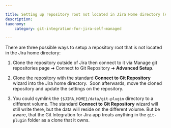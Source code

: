 ```yaml
---

title: Setting up repository root not located in Jira Home directory (Admins)
description:
taxonomy:
    category: git-integration-for-jira-self-managed

---
```

There are three possible ways to setup a repository root that is not located in the Jira home directory:

1.  Clone the repository outside of Jira then connect to it via Manage git repositories page ➜ Connect to Git Repository ➜ **Advanced Setup**.

2.  Clone the repository with the standard **Connect to Git Repository** wizard into the Jira home directory.  Soon afterwards, move the cloned repository and update the settings on the repository.

3.  You could symlink the `{$JIRA_HOME}/data/git-plugin` directory to a different volume. The standard **Connect to Git Repository** wizard will still write there, but the data will reside on the different volume. But be aware, that the Git Integration for Jira app treats anything in the `git-plugin` folder as a clone that it owns.

